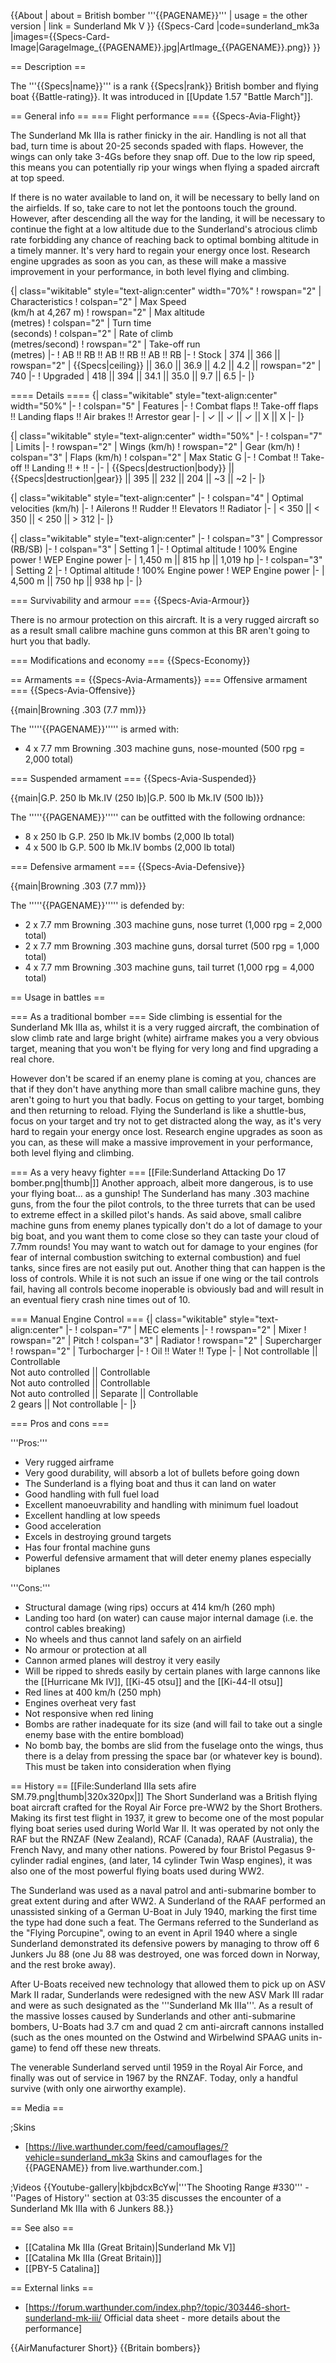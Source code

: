 {{About
| about = British bomber '''{{PAGENAME}}'''
| usage = the other version
| link = Sunderland Mk V
}}
{{Specs-Card
|code=sunderland_mk3a
|images={{Specs-Card-Image|GarageImage_{{PAGENAME}}.jpg|ArtImage_{{PAGENAME}}.png}}
}}

== Description ==
<!-- ''In the description, the first part should be about the history of and the creation and combat usage of the aircraft, as well as its key features. In the second part, tell the reader about the aircraft in the game. Insert a screenshot of the vehicle, so that if the novice player does not remember the vehicle by name, he will immediately understand what kind of vehicle the article is talking about.'' -->
The '''{{Specs|name}}''' is a rank {{Specs|rank}} British bomber and flying boat {{Battle-rating}}. It was introduced in [[Update 1.57 "Battle March"]].

== General info ==
=== Flight performance ===
{{Specs-Avia-Flight}}
<!-- ''Describe how the aircraft behaves in the air. Speed, manoeuvrability, acceleration and allowable loads - these are the most important characteristics of the vehicle.'' -->
The Sunderland Mk IIIa is rather finicky in the air. Handling is not all that bad, turn time is about 20-25 seconds spaded with flaps. However, the wings can only take 3-4Gs before they snap off. Due to the low rip speed, this means you can potentially rip your wings when flying a spaded aircraft at top speed.

If there is no water available to land on, it will be necessary to belly land on the airfields. If so, take care to not let the pontoons touch the ground. However, after descending all the way for the landing, it will be necessary to continue the fight at a low altitude due to the Sunderland's atrocious climb rate forbidding any chance of reaching back to optimal bombing altitude in a timely manner. It's very hard to regain your energy once lost. Research engine upgrades as soon as you can, as these will make a massive improvement in your performance, in both level flying and climbing.

{| class="wikitable" style="text-align:center" width="70%"
! rowspan="2" | Characteristics
! colspan="2" | Max Speed<br>(km/h at 4,267 m)
! rowspan="2" | Max altitude<br>(metres)
! colspan="2" | Turn time<br>(seconds)
! colspan="2" | Rate of climb<br>(metres/second)
! rowspan="2" | Take-off run<br>(metres)
|-
! AB !! RB !! AB !! RB !! AB !! RB
|-
! Stock
| 374 || 366 || rowspan="2" | {{Specs|ceiling}} || 36.0 || 36.9 || 4.2 || 4.2 || rowspan="2" | 740
|-
! Upgraded
| 418 || 394 || 34.1 || 35.0 || 9.7 || 6.5
|-
|}

==== Details ====
{| class="wikitable" style="text-align:center" width="50%"
|-
! colspan="5" | Features
|-
! Combat flaps !! Take-off flaps !! Landing flaps !! Air brakes !! Arrestor gear
|-
| ✓ || ✓ || ✓ || X || X     <!-- ✓ -->
|-
|}

{| class="wikitable" style="text-align:center" width="50%"
|-
! colspan="7" | Limits
|-
! rowspan="2" | Wings (km/h)
! rowspan="2" | Gear (km/h)
! colspan="3" | Flaps (km/h)
! colspan="2" | Max Static G
|-
! Combat !! Take-off !! Landing !! + !! -
|-
| {{Specs|destruction|body}} || {{Specs|destruction|gear}} || 395 || 232 || 204 || ~3 || ~2
|-
|}

{| class="wikitable" style="text-align:center"
|-
! colspan="4" | Optimal velocities (km/h)
|-
! Ailerons !! Rudder !! Elevators !! Radiator
|-
| < 350 || < 350 || < 250 || > 312
|-
|}

{| class="wikitable" style="text-align:center"
|-
! colspan="3" | Compressor (RB/SB)
|-
! colspan="3" | Setting 1
|-
! Optimal altitude
! 100% Engine power
! WEP Engine power
|-
| 1,450 m || 815 hp || 1,019 hp
|-
! colspan="3" | Setting 2
|-
! Optimal altitude
! 100% Engine power
! WEP Engine power
|-
| 4,500 m || 750 hp || 938 hp
|-
|}

=== Survivability and armour ===
{{Specs-Avia-Armour}}
<!-- ''Examine the survivability of the aircraft. Note how vulnerable the structure is and how secure the pilot is, whether the fuel tanks are armoured, etc. Describe the armour, if there is any, and also mention the vulnerability of other critical aircraft systems.'' -->
There is no armour protection on this aircraft. It is a very rugged aircraft so as a result small calibre machine guns common at this BR aren't going to hurt you that badly.

=== Modifications and economy ===
{{Specs-Economy}}

== Armaments ==
{{Specs-Avia-Armaments}}
=== Offensive armament ===
{{Specs-Avia-Offensive}}
<!-- ''Describe the offensive armament of the aircraft, if any. Describe how effective the cannons and machine guns are in a battle, and also what belts or drums are better to use. If there is no offensive weaponry, delete this subsection.'' -->
{{main|Browning .303 (7.7 mm)}}

The '''''{{PAGENAME}}''''' is armed with:

* 4 x 7.7 mm Browning .303 machine guns, nose-mounted (500 rpg = 2,000 total)

=== Suspended armament ===
{{Specs-Avia-Suspended}}
<!-- ''Describe the aircraft's suspended armament: additional cannons under the wings, bombs, rockets and torpedoes. This section is especially important for bombers and attackers. If there is no suspended weaponry remove this subsection.'' -->
{{main|G.P. 250 lb Mk.IV (250 lb)|G.P. 500 lb Mk.IV (500 lb)}}

The '''''{{PAGENAME}}''''' can be outfitted with the following ordnance:

* 8 x 250 lb G.P. 250 lb Mk.IV bombs (2,000 lb total)
* 4 x 500 lb G.P. 500 lb Mk.IV bombs (2,000 lb total)

=== Defensive armament ===
{{Specs-Avia-Defensive}}
<!-- ''Defensive armament with turret machine guns or cannons, crewed by gunners. Examine the number of gunners and what belts or drums are better to use. If defensive weaponry is not available, remove this subsection.'' -->
{{main|Browning .303 (7.7 mm)}}

The '''''{{PAGENAME}}''''' is defended by:

* 2 x 7.7 mm Browning .303 machine guns, nose turret (1,000 rpg = 2,000 total)
* 2 x 7.7 mm Browning .303 machine guns, dorsal turret (500 rpg = 1,000 total)
* 4 x 7.7 mm Browning .303 machine guns, tail turret (1,000 rpg = 4,000 total)

== Usage in battles ==
<!-- ''Describe the tactics of playing in the aircraft, the features of using aircraft in a team and advice on tactics. Refrain from creating a "guide" - do not impose a single point of view, but instead, give the reader food for thought. Examine the most dangerous enemies and give recommendations on fighting them. If necessary, note the specifics of the game in different modes (AB, RB, SB).'' -->
=== As a traditional bomber ===
Side climbing is essential for the Sunderland Mk IIIa as, whilst it is a very rugged aircraft, the combination of slow climb rate and large bright (white) airframe makes you a very obvious target, meaning that you won't be flying for very long and find upgrading a real chore.

However don't be scared if an enemy plane is coming at you, chances are that if they don't have anything more than small calibre machine guns, they aren't going to hurt you that badly. Focus on getting to your target, bombing and then returning to reload. Flying the Sunderland is like a shuttle-bus, focus on your target and try not to get distracted along the way, as it's very hard to regain your energy once lost. Research engine upgrades as soon as you can, as these will make a massive improvement in your performance, both level flying and climbing.

=== As a very heavy fighter ===
[[File:Sunderland Attacking Do 17 bomber.png|thumb|]]
Another approach, albeit more dangerous, is to use your flying boat... as a gunship! The Sunderland has many .303 machine guns, from the four the pilot controls, to the three turrets that can be used to extreme effect in a skilled pilot's hands. As said above, small calibre machine guns from enemy planes typically don't do a lot of damage to your big boat, and you want them to come close so they can taste your cloud of 7.7mm rounds! You may want to watch out for damage to your engines (for fear of internal combustion switching to external combustion) and fuel tanks, since fires are not easily put out. Another thing that can happen is the loss of controls. While it is not such an issue if one wing or the tail controls fail, having all controls become inoperable is obviously bad and will result in an eventual fiery crash nine times out of 10.

=== Manual Engine Control ===
{| class="wikitable" style="text-align:center"
|-
! colspan="7" | MEC elements
|-
! rowspan="2" | Mixer
! rowspan="2" | Pitch
! colspan="3" | Radiator
! rowspan="2" | Supercharger
! rowspan="2" | Turbocharger
|-
! Oil !! Water !! Type
|-
| Not controllable || Controllable<br>Not auto controlled || Controllable<br>Not auto controlled || Controllable<br>Not auto controlled || Separate || Controllable<br>2 gears || Not controllable
|-
|}

=== Pros and cons ===
<!-- ''Summarise and briefly evaluate the vehicle in terms of its characteristics and combat effectiveness. Mark its pros and cons in the bulleted list. Try not to use more than 6 points for each of the characteristics. Avoid using categorical definitions such as "bad", "good" and the like - use substitutions with softer forms such as "inadequate" and "effective".'' -->

'''Pros:'''

* Very rugged airframe
* Very good durability, will absorb a lot of bullets before going down
* The Sunderland is a flying boat and thus it can land on water
* Good handling with full fuel load
* Excellent manoeuvrability and handling with minimum fuel loadout
* Excellent handling at low speeds
* Good acceleration
* Excels in destroying ground targets
* Has four frontal machine guns
* Powerful defensive armament that will deter enemy planes especially biplanes

'''Cons:'''

* Structural damage (wing rips) occurs at 414 km/h (260 mph)
* Landing too hard (on water) can cause major internal damage (i.e. the control cables breaking)
* No wheels and thus cannot land safely on an airfield
* No armour or protection at all
* Cannon armed planes will destroy it very easily
* Will be ripped to shreds easily by certain planes with large cannons like the [[Hurricane Mk IV]], [[Ki-45 otsu]] and the [[Ki-44-II otsu]]
* Red lines at 400 km/h (250 mph)
* Engines overheat very fast
* Not responsive when red lining
* Bombs are rather inadequate for its size (and will fail to take out a single enemy base with the entire bombload)
* No bomb bay, the bombs are slid from the fuselage onto the wings, thus there is a delay from pressing the space bar (or whatever key is bound). This must be taken into consideration when flying

== History ==
[[File:Sunderland IIIa sets afire SM.79.png|thumb|320x320px|]]
The Short Sunderland was a British flying boat aircraft crafted for the Royal Air Force pre-WW2 by the Short Brothers. Making its first test flight in 1937, it grew to become one of the most popular flying boat series used during World War II. It was operated by not only the RAF but the RNZAF (New Zealand), RCAF (Canada), RAAF (Australia), the French Navy, and many other nations. Powered by four Bristol Pegasus 9-cylinder radial engines, (and later, 14 cylinder Twin Wasp engines), it was also one of the most powerful flying boats used during WW2.

The Sunderland was used as a naval patrol and anti-submarine bomber to great extent during and after WW2. A Sunderland of the RAAF performed an unassisted sinking of a German U-Boat in July 1940, marking the first time the type had done such a feat. The Germans referred to the Sunderland as the "Flying Porcupine", owing to an event in April 1940 where a single Sunderland demonstrated its defensive powers by managing to throw off 6 Junkers Ju 88 (one Ju 88 was destroyed, one was forced down in Norway, and the rest broke away).

After U-Boats received new technology that allowed them to pick up on ASV Mark II radar, Sunderlands were redesigned with the new ASV Mark III radar and were as such designated as the '''Sunderland Mk IIIa'''. As a result of the massive losses caused by Sunderlands and other anti-submarine bombers, U-Boats had 3.7 cm and quad 2 cm anti-aircraft cannons installed (such as the ones mounted on the Ostwind and Wirbelwind SPAAG units in-game) to fend off these new threats.

The venerable Sunderland served until 1959 in the Royal Air Force, and finally was out of service in 1967 by the RNZAF. Today, only a handful survive (with only one airworthy example).

== Media ==
<!-- ''Excellent additions to the article would be video guides, screenshots from the game, and photos.'' -->

;Skins
* [https://live.warthunder.com/feed/camouflages/?vehicle=sunderland_mk3a Skins and camouflages for the {{PAGENAME}} from live.warthunder.com.]

;Videos
{{Youtube-gallery|kbjbdcxBcYw|'''The Shooting Range #330''' - ''Pages of History'' section at 03:35 discusses the encounter of a Sunderland Mk IIIa with 6 Junkers 88.}}

== See also ==
<!-- ''Links to the articles on the War Thunder Wiki that you think will be useful for the reader, for example:''
* ''reference to the series of the aircraft;''
* ''links to approximate analogues of other nations and research trees.'' -->

* [[Catalina Mk IIIa (Great Britain)|Sunderland Mk V]]
* [[Catalina Mk IIIa (Great Britain)]]
* [[PBY-5 Catalina]]

== External links ==
<!--''Paste links to sources and external resources, such as:''
* ''topic on the official game forum;''
* ''other literature.''-->

* [https://forum.warthunder.com/index.php?/topic/303446-short-sunderland-mk-iii/ Official data sheet - more details about the performance]

{{AirManufacturer Short}}
{{Britain bombers}}